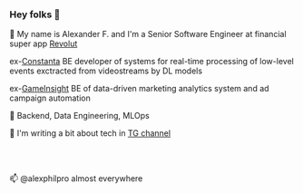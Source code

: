 ### Hey folks 👋


🏢 My name is Alexander F. and I'm a Senior Software Engineer at financial super app [Revolut](https://www.revolut.com/)

ex-[Constanta](https://const.tech/) BE developer of systems for real-time processing of low-level events exctracted from videostreams by DL models

ex-[GameInsight](https://www.game-insight.com/en) BE of data-driven marketing analytics system and ad campaign automation

💼 Backend, Data Engineering, MLOps

📝 I'm writing a bit about tech in [TG channel](https://t.me/itherewegoagain)

<br/><br/>

📫 @alexphilpro almost everywhere
